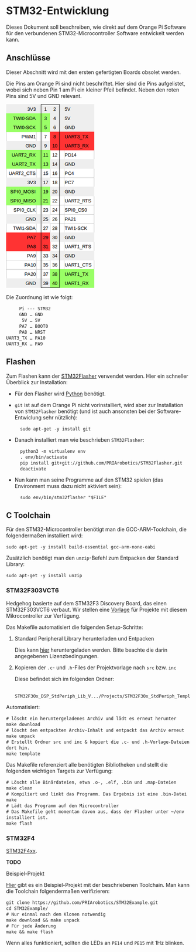 # STM32-Entwicklung

Dieses Dokument soll beschreiben, wie direkt auf dem Orange Pi Software für den verbundenen STM32-Microcontroller Software entwickelt werden kann.

## Anschlüsse

Dieser Abschnitt wird mit den ersten gefertigten Boards obsolet werden.

Die Pins am Orange Pi sind nicht beschriftet. Hier sind die Pins aufgelistet, wobei sich neben Pin 1 am Pi ein kleiner Pfeil befindet. Neben den roten Pins sind 5V und GND relevant.

![Orange Pi Pinout](../res/orangepi_pinout.png)

Die Zuordnung ist wie folgt:

         Pi --- STM32
         GND … GND
          5V … 5V
         PA7 … BOOT0
         PA8 … NRST
    UART3_TX … PA10
    UART3_RX … PA9

## Flashen

Zum Flashen kann der [STM32Flasher](https://github.com/PRIArobotics/STM32Flasher) verwendet werden.
Hier ein schneller Überblick zur Installation:

* Für den Flasher wird [Python](python.md) benötigt.

* `git` ist auf dem Orange Pi nicht vorinstalliert, wird aber zur Installation von `STM32Flasher` benötigt (und ist auch ansonsten bei der Software-Entwiclung sehr nützlich):

        sudo apt-get -y install git

* Danach installiert man wie beschrieben `STM32Flasher`:

        python3 -m virtualenv env
        . env/bin/activate
        pip install git+git://github.com/PRIArobotics/STM32Flasher.git
        deactivate

* Nun kann man seine Programme auf den STM32 spielen (das Environment muss dazu nicht aktiviert sein):

        sudo env/bin/stm32flasher "$FILE"

## C Toolchain

Für den STM32-Microcontroller benötigt man die GCC-ARM-Toolchain, die folgendermaßen installiert wird:

    sudo apt-get -y install build-essential gcc-arm-none-eabi

Zusätzlich benötigt man den `unzip`-Befehl zum Entpacken der Standard Library:

    sudo apt-get -y install unzip

### STM32F303VCT6

Hedgehog basierte auf dem STM32F3 Discovery Board, das einen STM32F303VCT6 verbaut.
Wir stellen eine [Vorlage](https://github.com/PRIArobotics/STM32Template) für Projekte mit diesem Mikrocontroller zur Verfügung.

Das Makefile automatisiert die folgenden Setup-Schritte:

1. Standard Peripheral Library herunterladen und Entpacken

   Dies kann [hier](http://www.st.com/web/catalog/tools/FM147/CL1794/SC961/SS1743/LN1939/PF258144#orderable) heruntergeladen werden.
   Bitte beachte die darin angegebenen Lizenzbedingungen.

2. Kopieren der `.c`- und `.h`-Files der Projektvorlage nach `src` bzw. `inc`

   Diese befindet sich im folgenden Ordner:
   
        STM32F30x_DSP_StdPeriph_Lib_V.../Projects/STM32F30x_StdPeriph_Templates/

Automatisiert:

    # löscht ein heruntergeladenes Archiv und lädt es erneut herunter
    make download
    # löscht den entpackten Archiv-Inhalt und entpackt das Archiv erneut
    make unpack
    # Erstellt Ordner src und inc & kopiert die .c- und .h-Vorlage-Dateien dort hin.
    make template

Das Makefile referenziert alle benötigten Bibliotheken und stellt die folgenden wichtigen Targets zur Verfügung:

    # Löscht alle Binärdateien, etwa .o-, .elf, .bin und .map-Dateien
    make clean
    # Kompiliert und linkt das Programm. Das Ergebnis ist eine .bin-Datei
    make
    # Lädt das Programm auf den Microcontroller
    # Das Makefile geht momentan davon aus, dass der Flasher unter ~/env installiert ist.
    make flash

### STM32F4

[STM32F4xx](http://www.st.com/web/catalog/tools/FM147/CL1794/SC961/SS1743/LN1939/PF257901#orderable).

**TODO**

Beispiel-Projekt

[Hier](https://github.com/PRIArobotics/STM32Example) gibt es ein Beispiel-Projekt mit der beschriebenen Toolchain.
Man kann die Toolchain folgendermaßen verifizieren:

    git clone https://github.com/PRIArobotics/STM32Example.git
    cd STM32Example/
    # Nur einmal nach dem Klonen notwendig
    make download && make unpack
    # Für jede Änderung
    make && make flash

Wenn alles funktioniert, sollten die LEDs an `PE14` und `PE15` mit 1Hz blinken.

